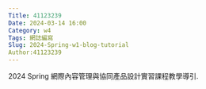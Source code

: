 ```yaml
---
Title: 41123239
Date: 2024-03-14 16:00
Category: w4
Tags: 網誌編寫
Slug: 2024-Spring-w1-blog-tutorial
Author:41123239
---
```


2024 Spring 網際內容管理與協同產品設計實習課程教學導引.
